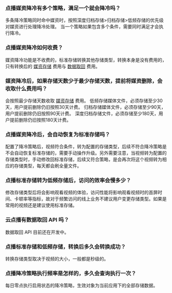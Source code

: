 ### 点播媒资降冷有多个策略，满足一个就会降冷吗？
多条降冷策略同时命中媒资时，按照深度归档存储>归档存储>低频存储的优先级对媒资进行处理降冷处理。
当一个策略如果包含多个条件，需要同时满足才会执行降冷。


### 点播媒资降冷如何收费？
媒资降冷功能是不收费的，标准存储转换其他存储类型，转换本身是没有费用的，只有转换后的 [媒资存储](https://cloud.tencent.com/document/product/266/14666#.E5.AA.92.E8.B5.84.E5.AD.98.E5.82.A8.3Ca-id.3D.22media_storage.22.3E.3C.2Fa.3E) 费用与 [数据取回](https://cloud.tencent.com/document/product/266/14666#.E6.95.B0.E6.8D.AE.E5.8F.96.E5.9B.9E.3Ca-id.3D.22media_retake.22.3E.3C.2Fa.3E) 费用。

### 媒资降冷后，如果存储天数少于最少存储天数，提前将媒资删除，会收取什么费用吗？
会按照最少存储天数收取 [媒资存储](https://cloud.tencent.com/document/product/266/14666#.E5.AA.92.E8.B5.84.E5.AD.98.E5.82.A8.3Ca-id.3D.22media_storage.22.3E.3C.2Fa.3E) 费用。
低频存储媒体文件，必须存储至少30天，用户提前删除仍旧按照30天计费。
归档存储媒体文件，必须存储至少90天，用户提前删除仍旧按照90天计费。
深度归档存储文件，必须存储至少180天，用户提前删除仍旧按照180天计费。

### 点播媒资降冷后，会自动恢复为标准存储吗？
配置了降冷策略后，视频符合条件，转为配置的存储类型，后续不符合降冷策略是不会自动恢复标准存储的，需要手动操作升级。另外需要注意，当视频转为配置的存储类型时，手动修改回标准存储，后续又符合策略，是会再次将这个视频转为相应的存储类型，每天都会刷全量文件。


### 点播标准存储转为低频存储后，访问的效率会慢多少？
修改存储类型后将会影响观看视频的体验，访问性能将影响观看视频时的首屏时间、卡顿率等指标，故对于频繁访问的线上业务不建议用户变更存储类型。如果是常用的视频还是建议使用标准存储。


### 云点播有数据取回 API 吗？
数据取回 API 目前还在开发中。


### 点播标准存储和低频存储，转换后多久会转换成功？
转换存储类型取决于视频的大小，一般都是秒级的。


### 点播降冷策略执行频率是怎样的，多久会查询执行一次？
每日零点执行启用状态的降冷策略，生效对象为当前应用下的全部存储数据。

